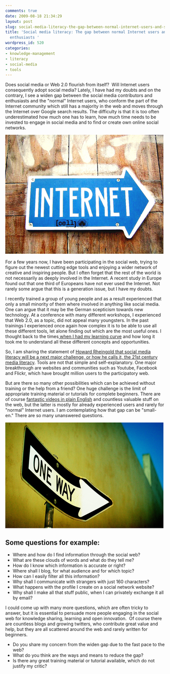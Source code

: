 ```yaml
---
comments: true
date: 2009-08-18 21:34:29
layout: post
slug: social-media-literacy-the-gap-between-normal-internet-users-and-social-media-enthusiasts
title: 'Social media literacy: The gap between normal Internet users and social media
  enthusiasts '
wordpress_id: 520
categories:
- knowledge-management
- literacy
- social-media
- tools
---
```


Does social media or Web 2.0 flourish from itself?  Will Internet users consequently adopt social media? Lately, I have had my doubts and on the contrary, I see a widen gap between the social media contributors and enthusiasts and the "normal" Internet users, who conform the part of the Internet community which still has a majority in the web and moves through the Internet over Google search results. The difficulty is that it is too often underestimated how much one has to learn, how much time needs to be invested to engage in social media and to find or create own online social networks.


[![directions](/images/directions.jpg)](http://www.flickr.com/photos/sebjoguet/162330937/)

For a few years now, I have been participating in the social web, trying to figure out the newest cutting edge tools and enjoying a wider network of creative and inspiring people. But I often forget that the rest of the world is not necessarily as deeply involved in the Internet. A recent study in Europe found out that one third of Europeans have not ever used the Internet. Not rarely some argue that this is a generation issue, but I have my doubts.

I recently trained a group of young people and as a result experienced that only a small minority of them where involved in anything like social media. One can argue that it may be the German scepticism towards new technology. At a conference with many different workshops, I experienced that Web 2.0, as a topic, did not appeal many youngsters. In the past trainings I experienced once again how complex it is to be able to use all these different tools, let alone finding out which are the most useful ones. I thought back to the times[ when I had my learning curve](http://www.crisscrossed.net/2007/06/26/a-learning-story-my-way-to-web20/) and how long it took me to understand all these different concepts and opportunities.

So, I am sharing the statement of [Howard Rheingold that social media literacy will be a next major challenge, or how he calls it, the 21st century media literacy](http://www.smartmobs.com/2009/07/19/jd-lasicas-6-minute-interview-with-howard-rheingold-about-21st-century-literacies/). Tools are not that simple and self-explanatory. One major breakthrough are websites and communities such as Youtube, Facebook and Flickr, which have brought million users to the participatory web.

But are there so many other possibilities which can be achieved without training or the help from a friend? One huge challenge is the limit of appropriate training material or tutorials for complete beginners. There are of course [fantastic videos in plain English](http://www.commoncraft.com/video-wikis-plain-english) and countless valuable stuff on the web, but the latter is mostly for already experienced users and rarely for "normal" Internet users. I am contemplating how that gap can be "small-en." There are so many unanswered questions.


[![One way street](/images/direction.jpg)](http://www.flickr.com/photos/fredarmitage/281476560/)



## Some questions for example:

  * Where and how do I find information through the social web?
  * What are these clouds of words and what do they tell me?
  * How do I know which information is accurate or right?
  * Where shall I blog, for what audience and for which topic?
  * How can I easily filter all this information?
  * Why shall I communicate with strangers with just 160 characters?
  * What happens with the profile I create on a social network website?
  * Why shall I make all that stuff public, when I can privately exchange it all by email?


I could come up with many more questions, which are often tricky to answer, but it is essential to persuade more people engaging in the social web for knowledge sharing, learning and open innovation.  Of course there are countless blogs and growing twitters, who contribute great value and help, but they are all scattered around the web and rarely written for beginners.

* Do you share my concern from the widen gap due to the fast pace to the web?
* What do you think are the ways and means to reduce the gap?
* Is there any great training material or tutorial available, which do not justify my critic?
